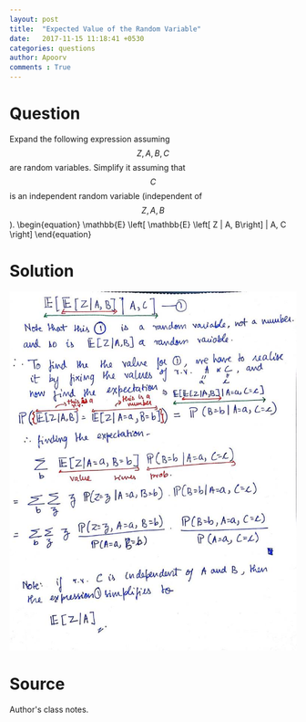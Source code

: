 ```yaml
---
layout: post
title:  "Expected Value of the Random Variable"
date:   2017-11-15 11:18:41 +0530
categories: questions
author: Apoorv
comments : True
---
```

# Question
Expand the following expression assuming $$ Z, A, B, C $$ are random variables. Simplify it assuming that $$ C $$ is an independent random variable (independent of $$ Z, A, B $$).
\begin{equation}
\mathbb{E} \left[ \mathbb{E} \left[ Z | A, B\right] | A, C \right]
\end{equation}

# Solution
![Solution](/images/Expected-Value.jpg)

# Source
Author's class notes.
